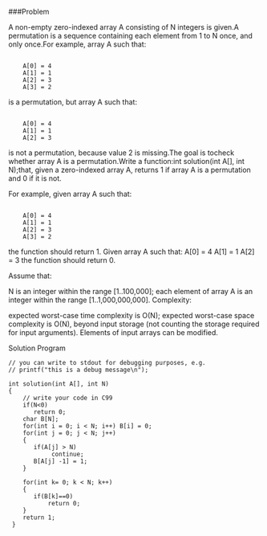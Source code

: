 ###Problem

A non-empty zero-indexed array A consisting of N integers is given.A permutation is a sequence containing each element from 1 to N once, and only once.For example, array A such that:
<pre><code>
    A[0] = 4
    A[1] = 1
    A[2] = 3
    A[3] = 2
</code></pre>
is a permutation, but array A such that:   
<pre><code>
    A[0] = 4
    A[1] = 1
    A[2] = 3
</code></pre>

is not a permutation, because value 2 is missing.The goal is tocheck whether array A is a permutation.Write a function:int solution(int A[], int N);that, given a zero-indexed array A, returns 1 if array A is a permutation and 0 if it is not.

For example, given array A such that:
<pre><code>
    A[0] = 4
    A[1] = 1
    A[2] = 3
    A[3] = 2
</code></pre>
the function should return 1.
Given array A such that:
    A[0] = 4
    A[1] = 1
    A[2] = 3
the function should return 0.

Assume that:

N is an integer within the range [1..100,000];
each element of array A is an integer within the range [1..1,000,000,000].
Complexity:

expected worst-case time complexity is O(N);
expected worst-case space complexity is O(N), beyond input storage (not counting the storage required for input arguments).
Elements of input arrays can be modified.


Solution Program

    // you can write to stdout for debugging purposes, e.g.
    // printf("this is a debug message\n");

    int solution(int A[], int N) 
    {
        // write your code in C99
        if(N<0)
           return 0;
        char B[N];
        for(int i = 0; i < N; i++) B[i] = 0;
        for(int j = 0; j < N; j++)
        {
           if(A[j] > N)
                continue;
           B[A[j] -1] = 1;    
        }
        
        for(int k= 0; k < N; k++)
        {
           if(B[k]==0)
               return 0;
        }
        return 1;
     }